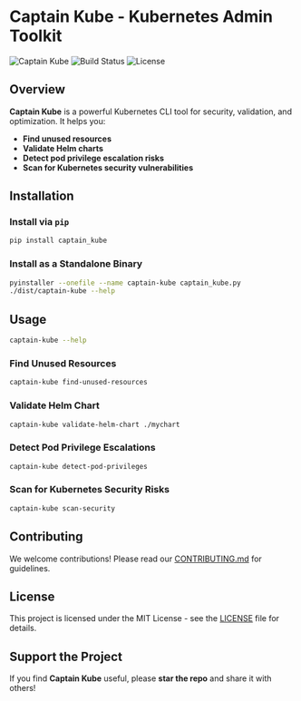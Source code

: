 # Captain Kube - Kubernetes Admin Toolkit

![Captain Kube](https://img.shields.io/badge/Kubernetes-Admin%20Toolkit-blue)
![Build Status](https://github.com/pirate0071/captain-kube/actions/workflows/pipeline.yaml/badge.svg)
![License](https://img.shields.io/github/license/pirate0071/captain-kube)

## Overview
**Captain Kube** is a powerful Kubernetes CLI tool for security, validation, and optimization. It helps you:
- **Find unused resources**
- **Validate Helm charts**
- **Detect pod privilege escalation risks**
- **Scan for Kubernetes security vulnerabilities**

## Installation

### Install via `pip`
```sh
pip install captain_kube
```

### Install as a Standalone Binary
```sh
pyinstaller --onefile --name captain-kube captain_kube.py
./dist/captain-kube --help
```


## Usage
```sh
captain-kube --help
```

### Find Unused Resources
```sh
captain-kube find-unused-resources
```

### Validate Helm Chart
```sh
captain-kube validate-helm-chart ./mychart
```

### Detect Pod Privilege Escalations
```sh
captain-kube detect-pod-privileges
```

### Scan for Kubernetes Security Risks
```sh
captain-kube scan-security
```

## Contributing
We welcome contributions! Please read our [CONTRIBUTING.md](CONTRIBUTING.md) for guidelines.

## License
This project is licensed under the MIT License - see the [LICENSE](LICENSE) file for details.

## Support the Project
If you find **Captain Kube** useful, please **star the repo** and share it with others!
